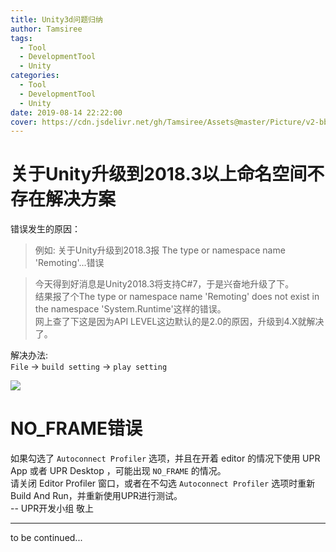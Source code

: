 ```yaml
---
title: Unity3d问题归纳
author: Tamsiree
tags:
  - Tool
  - DevelopmentTool
  - Unity
categories:
  - Tool
  - DevelopmentTool
  - Unity
date: 2019-08-14 22:22:00
cover: https://cdn.jsdelivr.net/gh/Tamsiree/Assets@master/Picture/v2-bb4cb7afa870bd5aff95f0326f0bac63_hd.jpg
---
```


# 关于Unity升级到2018.3以上命名空间不存在解决方案
错误发生的原因：  
> 例如: 关于Unity升级到2018.3报 The type or namespace name 'Remoting'...错误

> 今天得到好消息是Unity2018.3将支持C#7，于是兴奋地升级了下。   
> 结果报了个The type or namespace name 'Remoting' does not exist in the namespace 'System.Runtime'这样的错误。    
> 网上查了下这是因为API LEVEL这边默认的是2.0的原因，升级到4.X就解决了。    

解决办法:  
`File` -> `build setting` -> `play setting`

![](https://img-blog.csdn.net/20180913204248247?watermark/2/text/aHR0cHM6Ly9ibG9nLmNzZG4ubmV0L1Jpbkthcw==/font/5a6L5L2T/fontsize/400/fill/I0JBQkFCMA==/dissolve/70)

# NO_FRAME错误
如果勾选了 `Autoconnect Profiler` 选项，并且在开着 editor 的情况下使用 UPR App 或者 UPR Desktop ，可能出现 `NO_FRAME` 的情况。   
请关闭 Editor Profiler 窗口，或者在不勾选 `Autoconnect Profiler` 选项时重新Build And Run，并重新使用UPR进行测试。   
-- UPR开发小组 敬上


---
to be continued...